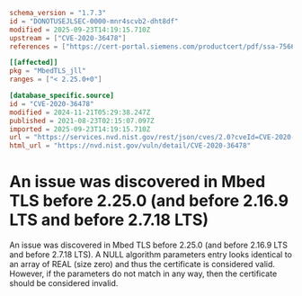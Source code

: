```toml
schema_version = "1.7.3"
id = "DONOTUSEJLSEC-0000-mnr4scvb2-dht8df"
modified = 2025-09-23T14:19:15.710Z
upstream = ["CVE-2020-36478"]
references = ["https://cert-portal.siemens.com/productcert/pdf/ssa-756638.pdf", "https://github.com/ARMmbed/mbedtls/issues/3629", "https://github.com/ARMmbed/mbedtls/releases/tag/v2.16.9", "https://github.com/ARMmbed/mbedtls/releases/tag/v2.25.0", "https://github.com/ARMmbed/mbedtls/releases/tag/v2.7.18", "https://lists.debian.org/debian-lts-announce/2021/11/msg00021.html", "https://lists.debian.org/debian-lts-announce/2022/12/msg00036.html", "https://cert-portal.siemens.com/productcert/pdf/ssa-756638.pdf", "https://github.com/ARMmbed/mbedtls/issues/3629", "https://github.com/ARMmbed/mbedtls/releases/tag/v2.16.9", "https://github.com/ARMmbed/mbedtls/releases/tag/v2.25.0", "https://github.com/ARMmbed/mbedtls/releases/tag/v2.7.18", "https://lists.debian.org/debian-lts-announce/2021/11/msg00021.html", "https://lists.debian.org/debian-lts-announce/2022/12/msg00036.html"]

[[affected]]
pkg = "MbedTLS_jll"
ranges = ["< 2.25.0+0"]

[database_specific.source]
id = "CVE-2020-36478"
modified = 2024-11-21T05:29:38.247Z
published = 2021-08-23T02:15:07.097Z
imported = 2025-09-23T14:19:15.710Z
url = "https://services.nvd.nist.gov/rest/json/cves/2.0?cveId=CVE-2020-36478"
html_url = "https://nvd.nist.gov/vuln/detail/CVE-2020-36478"
```

# An issue was discovered in Mbed TLS before 2.25.0 (and before 2.16.9 LTS and before 2.7.18 LTS)

An issue was discovered in Mbed TLS before 2.25.0 (and before 2.16.9 LTS and before 2.7.18 LTS). A NULL algorithm parameters entry looks identical to an array of REAL (size zero) and thus the certificate is considered valid. However, if the parameters do not match in any way, then the certificate should be considered invalid.

